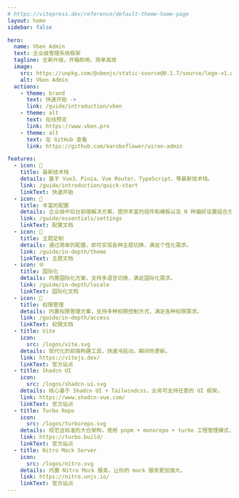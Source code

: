```yaml
---
# https://vitepress.dev/reference/default-theme-home-page
layout: home
sidebar: false

hero:
  name: Vben Admin
  text: 企业级管理系统框架
  tagline: 全新升级，开箱即用，简单高效
  image:
    src: https://unpkg.com/@vbenjs/static-source@0.1.7/source/logo-v1.webp
    alt: Vben Admin
  actions:
    - theme: brand
      text: 快速开始 ->
      link: /guide/introduction/vben
    - theme: alt
      text: 在线预览
      link: https://www.vben.pro
    - theme: alt
      text: 在 GitHub 查看
      link: https://github.com/karoboflower/uiron-admin

features:
  - icon: 🚀
    title: 最新技术栈
    details: 基于 Vue3、Pinia、Vue Router、TypeScript、等最新技术栈。
    link: /guide/introduction/quick-start
    linkText: 快速开始
  - icon: 🦄
    title: 丰富的配置
    details: 企业级中后台前端解决方案，提供丰富的组件和模板以及 N 种偏好设置组合方案。
    link: /guide/essentials/settings
    linkText: 配置文档
  - icon: 🎨
    title: 主题定制
    details: 通过简单的配置，即可实现各种主题切换，满足个性化需求。
    link: /guide/in-depth/theme
    linkText: 主题文档
  - icon: 🌐
    title: 国际化
    details: 内置国际化方案，支持多语言切换，满足国际化需求。
    link: /guide/in-depth/locale
    linkText: 国际化文档
  - icon: 🔐
    title: 权限管理
    details: 内置权限管理方案，支持多种权限控制方式，满足各种权限需求。
    link: /guide/in-depth/access
    linkText: 权限文档
  - title: Vite
    icon:
      src: /logos/vite.svg
    details: 现代化的前端构建工具，快速冷启动，瞬间热更新。
    link: https://vitejs.dev/
    linkText: 官方站点
  - title: Shadcn UI
    icon:
      src: /logos/shadcn-ui.svg
    details: 核心基于 Shadcn UI + Tailwindcss，业务可支持任意的 UI 框架。
    link: https://www.shadcn-vue.com/
    linkText: 官方站点
  - title: Turbo Repo
    icon:
      src: /logos/turborepo.svg
    details: 规范且标准的大仓架构，使用 pnpm + monorepo + turbo 工程管理模式，提供企业级开发规范。
    link: https://turbo.build/
    linkText: 官方站点
  - title: Nitro Mock Server
    icon:
      src: /logos/nitro.svg
    details: 内置 Nitro Mock 服务，让你的 mock 服务更加强大。
    link: https://nitro.unjs.io/
    linkText: 官方站点
---
```


<!-- <script setup>
import {
  VPTeamPage,
  VPTeamPageTitle,
  VPTeamMembers,
  VPTeamPageSection
} from 'vitepress/theme';

const members = [
  {
    avatar: 'https://avatars.githubusercontent.com/u/28132598?v=4',
    name: 'Vben',
    title: '创建者',
    desc: 'Vben Admin以及相关生态的作者，负责项目的整体开发。',
    links: [
      { icon: 'github', link: 'https://github.com/anncwb' },
    ]
  },
]
</script>

<VPTeamPage>
  <VPTeamPageTitle>
    <template #title>
      核心成员介绍
    </template>
  </VPTeamPageTitle>
  <VPTeamMembers
    :members="members"
  />
</VPTeamPage> -->

<VbenContributors />

